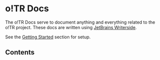 # o!TR Docs

The o!TR Docs serve to document anything and everything related to the o!TR project. These docs are written using [JetBrains Writerside](https://www.jetbrains.com/writerside/).

See the [Getting Started](Getting-Started.md) section for setup.

## Contents

<toc depth="10" />